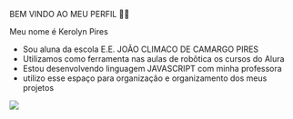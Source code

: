 BEM VINDO AO MEU PERFIL 💙🍀

Meu nome é Kerolyn Pires

- Sou aluna da escola E.E. JOÃO CLIMACO DE CAMARGO PIRES
- Utilizamos como ferramenta nas aulas de robôtica os cursos do Alura
- Estou desenvolvendo linguagem JAVASCRIPT com minha professora
- utilizo esse espaço para organização e organizamento dos meus projetos

  
![](https://media.tenor.com/wJGJUF8LUpUAAAAi/headbang-omg.gif)
